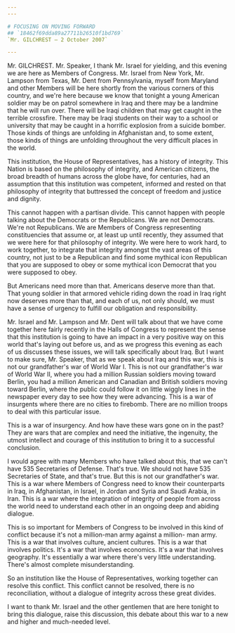 ```yaml
---
---

# FOCUSING ON MOVING FORWARD
## `18462f69dda89a27711b26510f1bd769`
`Mr. GILCHREST — 2 October 2007`

---
```



Mr. GILCHREST. Mr. Speaker, I thank Mr. Israel for yielding, and this 
evening we are here as Members of Congress. Mr. Israel from New York, 
Mr. Lampson from Texas, Mr. Dent from Pennsylvania, myself from 
Maryland and other Members will be here shortly from the various 
corners of this country, and we're here because we know that tonight a 
young American soldier may be on patrol somewhere in Iraq and there may 
be a landmine that he will run over. There will be Iraqi children that 
may get caught in the terrible crossfire. There may be Iraqi students 
on their way to a school or university that may be caught in a horrific 
explosion from a suicide bomber. Those kinds of things are unfolding in 
Afghanistan and, to some extent, those kinds of things are unfolding 
throughout the very difficult places in the world.

This institution, the House of Representatives, has a history of 
integrity. This Nation is based on the philosophy of integrity, and 
American citizens, the broad breadth of humans across the globe have, 
for centuries, had an assumption that this institution was competent, 
informed and rested on that philosophy of integrity that buttressed the 
concept of freedom and justice and dignity.



This cannot happen with a partisan divide. This cannot happen with 
people talking about the Democrats or the Republicans. We are not 
Democrats. We're not Republicans. We are Members of Congress 
representing constituencies that assume or, at least up until recently, 
they assumed that we were here for that philosophy of integrity. We 
were here to work hard, to work together, to integrate that integrity 
amongst the vast areas of this country, not just to be a Republican and 
find some mythical icon Republican that you are supposed to obey or 
some mythical icon Democrat that you were supposed to obey.

But Americans need more than that. Americans deserve more than that. 
That young soldier in that armored vehicle riding down the road in Iraq 
right now deserves more than that, and each of us, not only should, we 
must have a sense of urgency to fulfill our obligation and 
responsibility.

Mr. Israel and Mr. Lampson and Mr. Dent will talk about that we have 
come together here fairly recently in the Halls of Congress to 
represent the sense that this institution is going to have an impact in 
a very positive way on this world that's laying out before us, and as 
we progress this evening as each of us discusses these issues, we will 
talk specifically about Iraq. But I want to make sure, Mr. Speaker, 
that as we speak about Iraq and this war, this is not our grandfather's 
war of World War I. This is not our grandfather's war of World War II, 
where you had a million Russian soldiers moving toward Berlin, you had 
a million American and Canadian and British soldiers moving toward 
Berlin, where the public could follow it on little wiggly lines in the 
newspaper every day to see how they were advancing. This is a war of 
insurgents where there are no cities to firebomb. There are no million 
troops to deal with this particular issue.

This is a war of insurgency. And how have these wars gone on in the 
past? They are wars that are complex and need the initiative, the 
ingenuity, the utmost intellect and courage of this institution to 
bring it to a successful conclusion.

I would agree with many Members who have talked about this, that we 
can't have 535 Secretaries of Defense. That's true. We should not have 
535 Secretaries of State, and that's true. But this is not our 
grandfather's war. This is a war where Members of Congress need to know 
their counterparts in Iraq, in Afghanistan, in Israel, in Jordan and 
Syria and Saudi Arabia, in Iran. This is a war where the integration of 
integrity of people from across the world need to understand each other 
in an ongoing deep and abiding dialogue.

This is so important for Members of Congress to be involved in this 
kind of conflict because it's not a million-man army against a million-
man army. This is a war that involves culture, ancient cultures. This 
is a war that involves politics. It's a war that involves economics. 
It's a war that involves geography. It's essentially a war where 
there's very little understanding. There's almost complete 
misunderstanding.

So an institution like the House of Representatives, working together 
can resolve this conflict. This conflict cannot be resolved, there is 
no reconciliation, without a dialogue of integrity across these great 
divides.

I want to thank Mr. Israel and the other gentlemen that are here 
tonight to bring this dialogue, raise this discussion, this debate 
about this war to a new and higher and much-needed level.
